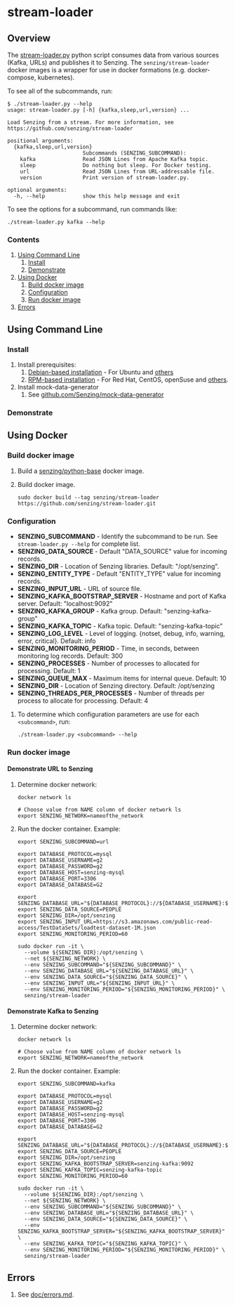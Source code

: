 # stream-loader

## Overview

The [stream-loader.py](stream-loader.py) python script consumes data from various sources (Kafka, URLs) and publishes it to Senzing.
The `senzing/stream-loader` docker images is a wrapper for use in docker formations (e.g. docker-compose, kubernetes).

To see all of the subcommands, run:

```console
$ ./stream-loader.py --help
usage: stream-loader.py [-h] {kafka,sleep,url,version} ...

Load Senzing from a stream. For more information, see
https://github.com/senzing/stream-loader

positional arguments:
  {kafka,sleep,url,version}
                        Subcommands (SENZING_SUBCOMMAND):
    kafka               Read JSON Lines from Apache Kafka topic.
    sleep               Do nothing but sleep. For Docker testing.
    url                 Read JSON Lines from URL-addressable file.
    version             Print version of stream-loader.py.

optional arguments:
  -h, --help            show this help message and exit
```

To see the options for a subcommand, run commands like:

```console
./stream-loader.py kafka --help
```

### Contents

1. [Using Command Line](#using-command-line)
    1. [Install](#install)
    1. [Demonstrate](#demonstrate)
1. [Using Docker](#using-docker)
    1. [Build docker image](#build-docker-image)
    1. [Configuration](#configuration)
    1. [Run docker image](#run-docker-image)
1. [Errors](errors)

## Using Command Line

### Install

1. Install prerequisites:
    1. [Debian-based installation](doc/debian-based-installation.md) - For Ubuntu and [others](https://en.wikipedia.org/wiki/List_of_Linux_distributions#Debian-based)
    1. [RPM-based installation](doc/rpm-based-installation.md) - For Red Hat, CentOS, openSuse and [others](https://en.wikipedia.org/wiki/List_of_Linux_distributions#RPM-based).
1. Install mock-data-generator
    1. See [github.com/Senzing/mock-data-generator](https://github.com/Senzing/mock-data-generator#using-command-line)

### Demonstrate

## Using Docker

### Build docker image

1. Build a [senzing/python-base](https://github.com/Senzing/docker-python-base) docker image.

1. Build docker image.

    ```console
    sudo docker build --tag senzing/stream-loader https://github.com/senzing/stream-loader.git
    ```

### Configuration

- **SENZING_SUBCOMMAND** -
  Identify the subcommand to be run. See `stream-loader.py --help` for complete list.
- **SENZING_DATA_SOURCE** -
  Default "DATA_SOURCE" value for incoming records.
- **SENZING_DIR** -
  Location of Senzing libraries. Default: "/opt/senzing".
- **SENZING_ENTITY_TYPE** -
  Default "ENTITY_TYPE" value for incoming records.
- **SENZING_INPUT_URL** -
  URL of source file.
- **SENZING_KAFKA_BOOTSTRAP_SERVER** -
  Hostname and port of Kafka server.  Default: "localhost:9092"
- **SENZING_KAFKA_GROUP** -
  Kafka group. Default: "senzing-kafka-group"
- **SENZING_KAFKA_TOPIC** -
  Kafka topic. Default: "senzing-kafka-topic"
- **SENZING_LOG_LEVEL** -
  Level of logging. {notset, debug, info, warning, error, critical}. Default: info
- **SENZING_MONITORING_PERIOD** -
  Time, in seconds, between monitoring log records. Default: 300
- **SENZING_PROCESSES** -
  Number of processes to allocated for processing. Default: 1
- **SENZING_QUEUE_MAX** -
  Maximum items for internal queue. Default: 10
- **SENZING_DIR** -
  Location of Senzing directory. Default: /opt/senzing
- **SENZING_THREADS_PER_PROCESSES** -
  Number of threads per process to allocate for processing. Default: 4
  
1. To determine which configuration parameters are use for each `<subcommand>`, run:

    ```console
    ./stream-loader.py <subcommand> --help
    ```

### Run docker image

#### Demonstrate URL to Senzing

1. Determine docker network:

    ```console
    docker network ls

    # Choose value from NAME column of docker network ls
    export SENZING_NETWORK=nameofthe_network
    ```

1. Run the docker container. Example:

    ```console
    export SENZING_SUBCOMMAND=url

    export DATABASE_PROTOCOL=mysql
    export DATABASE_USERNAME=g2
    export DATABASE_PASSWORD=g2
    export DATABASE_HOST=senzing-mysql
    export DATABASE_PORT=3306
    export DATABASE_DATABASE=G2

    export SENZING_DATABASE_URL="${DATABASE_PROTOCOL}://${DATABASE_USERNAME}:${DATABASE_PASSWORD}@${DATABASE_HOST}:${DATABASE_PORT}/${DATABASE_DATABASE}"
    export SENZING_DATA_SOURCE=PEOPLE
    export SENZING_DIR=/opt/senzing
    export SENZING_INPUT_URL=https://s3.amazonaws.com/public-read-access/TestDataSets/loadtest-dataset-1M.json
    export SENZING_MONITORING_PERIOD=60

    sudo docker run -it \
      --volume ${SENZING_DIR}:/opt/senzing \
      --net ${SENZING_NETWORK} \
      --env SENZING_SUBCOMMAND="${SENZING_SUBCOMMAND}" \
      --env SENZING_DATABASE_URL="${SENZING_DATABASE_URL}" \
      --env SENZING_DATA_SOURCE="${SENZING_DATA_SOURCE}" \
      --env SENZING_INPUT_URL="${SENZING_INPUT_URL}" \
      --env SENZING_MONITORING_PERIOD="${SENZING_MONITORING_PERIOD}" \
      senzing/stream-loader
    ```

#### Demonstrate Kafka to Senzing

1. Determine docker network:

    ```console
    docker network ls

    # Choose value from NAME column of docker network ls
    export SENZING_NETWORK=nameofthe_network
    ```

1. Run the docker container. Example:

    ```console
    export SENZING_SUBCOMMAND=kafka

    export DATABASE_PROTOCOL=mysql
    export DATABASE_USERNAME=g2
    export DATABASE_PASSWORD=g2
    export DATABASE_HOST=senzing-mysql
    export DATABASE_PORT=3306
    export DATABASE_DATABASE=G2

    export SENZING_DATABASE_URL="${DATABASE_PROTOCOL}://${DATABASE_USERNAME}:${DATABASE_PASSWORD}@${DATABASE_HOST}:${DATABASE_PORT}/${DATABASE_DATABASE}"
    export SENZING_DATA_SOURCE=PEOPLE
    export SENZING_DIR=/opt/senzing
    export SENZING_KAFKA_BOOTSTRAP_SERVER=senzing-kafka:9092
    export SENZING_KAFKA_TOPIC=senzing-kafka-topic
    export SENZING_MONITORING_PERIOD=60

    sudo docker run -it \
      --volume ${SENZING_DIR}:/opt/senzing \
      --net ${SENZING_NETWORK} \
      --env SENZING_SUBCOMMAND="${SENZING_SUBCOMMAND}" \
      --env SENZING_DATABASE_URL="${SENZING_DATABASE_URL}" \
      --env SENZING_DATA_SOURCE="${SENZING_DATA_SOURCE}" \
      --env SENZING_KAFKA_BOOTSTRAP_SERVER="${SENZING_KAFKA_BOOTSTRAP_SERVER}" \
      --env SENZING_KAFKA_TOPIC="${SENZING_KAFKA_TOPIC}" \
      --env SENZING_MONITORING_PERIOD="${SENZING_MONITORING_PERIOD}" \
      senzing/stream-loader
    ```
  
## Errors

1. See [doc/errors.md](doc/errors.md).
